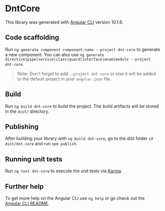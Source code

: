 # DntCore

This library was generated with [Angular CLI](https://github.com/angular/angular-cli) version 10.1.6.

## Code scaffolding

Run `ng generate component component-name --project dnt-core` to generate a new component. You can also use `ng generate directive|pipe|service|class|guard|interface|enum|module --project dnt-core`.
> Note: Don't forget to add `--project dnt-core` or else it will be added to the default project in your `angular.json` file. 

## Build

Run `ng build dnt-core` to build the project. The build artifacts will be stored in the `dist/` directory.

## Publishing

After building your library with `ng build dnt-core`, go to the dist folder `cd dist/dnt-core` and run `npm publish`.

## Running unit tests

Run `ng test dnt-core` to execute the unit tests via [Karma](https://karma-runner.github.io).

## Further help

To get more help on the Angular CLI use `ng help` or go check out the [Angular CLI README](https://github.com/angular/angular-cli/blob/master/README.md).
